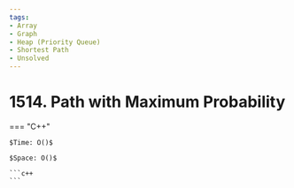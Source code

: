 ```yaml
---
tags:
- Array
- Graph
- Heap (Priority Queue)
- Shortest Path
- Unsolved
---
```



# 1514. Path with Maximum Probability

=== "C++"

    $Time: O()$

    $Space: O()$

    ```c++
    ```